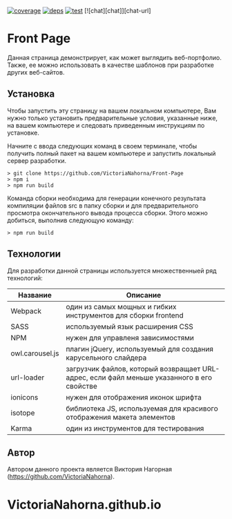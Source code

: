 [![coverage][cover]][cover-url]
[![deps][deps]][deps-url]
[![test][test]][test-url]
[![chat][chat]][chat-url]

# Front Page

Данная страница демонстрирует, как может выглядить веб-портфолио. Также, ее можно использовать в качестве шаблонов при разработке других веб-сайтов.


## Установка

Чтобы запустить эту страницу на вашем локальном компьютере, Вам нужно только установить предварительные условия, указанные ниже, на вашем компьютере и следовать приведенным инструкциям по установке.

Начните с ввода следующих команд в своем терминале, чтобы получить полный пакет на вашем компьютере и запустить локальный сервер разработки.

```
> git clone https://github.com/VictoriaNahorna/Front-Page
> npm i
> npm run build
```

Команда сборки необходима для генерации конечного результата компиляции файлов src в папку сборки и для предварительного просмотра окончательного вывода процесса сборки. Этого можно добиться, выполнив следующую команду:

```
> npm run build
```

## Технологии

Для разработки данной страницы используется множественныей ряд технологий:

| Название | Описание |
| ------ | ------ |
| Webpack | один из самых мощных и гибких инструментов для сборки frontend |
| SASS| используемый язык расширения CSS |
| NPM | нужен для управленя зависимостями |
| owl.carousel.js | плагин jQuery, используемый для создания  карусельного слайдера |
| url-loader | загрузчик файлов, который возвращает URL-адрес, если файл меньше указанного в его свойстве                     |
| ionicons | нужен для отображения иконок шрифта |
| isotope | библиотека JS, используемая для красивого отображения макета элементов |
| Karma | один из инструментов для тестирования |

## Автор

Автором данного проекта является Виктория Нагорная (https://github.com/VictoriaNahorna).

[deps]: https://david-dm.org/webpack-contrib/copy-webpack-plugin.svg
[deps-url]: https://david-dm.org/

[test]: https://secure.travis-ci.org/webpack-contrib/copy-webpack-plugin.svg
[test-url]: http://travis-ci.org/

[cover]: https://codecov.io/gh/webpack-contrib/copy-webpack-plugin/branch/master/graph/badge.svg
[cover-url]: https://codecov.io/
# VictoriaNahorna.github.io

